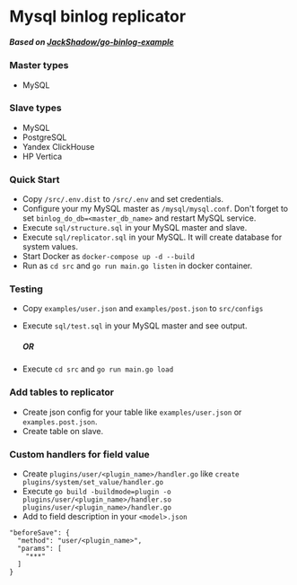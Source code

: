 # Mysql binlog replicator

##### Based on [JackShadow/go-binlog-example](https://github.com/JackShadow/go-binlog-example) 

### Master types
- MySQL

### Slave types
- MySQL
- PostgreSQL
- Yandex ClickHouse
- HP Vertica

### Quick Start
- Copy `/src/.env.dist` to `/src/.env` and set credentials.
- Configure your my MySQL master as `/mysql/mysql.conf`. 
Don't forget to set `binlog_do_db=<master_db_name>` and restart MySQL service.
- Execute `sql/structure.sql` in your MySQL master and slave.
- Execute `sql/replicator.sql` in your MySQL. It will create database for system values.
- Start Docker as `docker-compose up -d --build`
- Run as `cd src` and `go run main.go listen` in docker container.

### Testing

- Copy `examples/user.json` and `examples/post.json` to `src/configs`
- Execute `sql/test.sql` in your MySQL master and see output.

  ##### OR 

- Execute `cd src` and `go run main.go load`

### Add tables to replicator

- Create json config for your table like `examples/user.json` or `examples.post.json`.
- Create table on slave.

### Custom handlers for field value

- Create `plugins/user/<plugin_name>/handler.go` like `create plugins/system/set_value/handler.go`
- Execute `go build -buildmode=plugin -o plugins/user/<plugin_name>/handler.so plugins/user/<plugin_name>/handler.go`
- Add to field description in your `<model>.json`

```
"beforeSave": {
  "method": "user/<plugin_name>",
  "params": [
    "***"
  ]
}
```